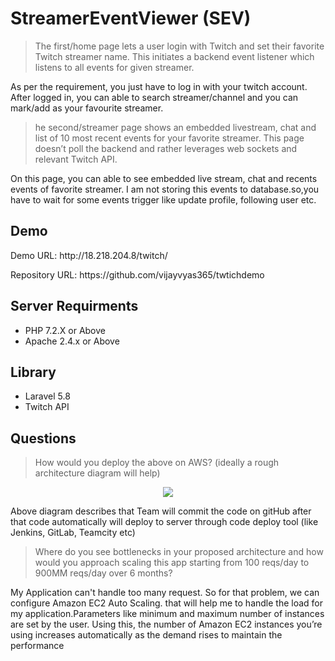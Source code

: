 <h1>StreamerEventViewer (SEV)</h1>


<blockquote><p>The first/home page lets a user login with Twitch and set their favorite Twitch streamer name. This initiates a backend event listener which listens to all events for given streamer.</p></blockquote>

As per the requirement, you just have to log in with your twitch account. After logged in, you can able to search streamer/channel and you can mark/add as your favourite streamer.

<blockquote><p>he second/streamer page shows an embedded livestream, chat and list of 10 most recent events for your favorite streamer. This page doesn’t poll the backend and rather leverages web sockets and relevant Twitch API.</p></blockquote>

On this page, you can able to see embedded live stream, chat and recents events of favorite streamer. I am not storing this events to database.so,you have to wait for some events trigger like update profile, following user etc.

<h2>Demo</h2>
<p>Demo URL: http://18.218.204.8/twitch/</p>
<p>Repository URL: https://github.com/vijayvyas365/twtichdemo</p>

<h2>Server Requirments</h2>

<ul>
    <li>PHP 7.2.X or Above</li>
    <li>Apache 2.4.x or Above</li>
</ul>

<h2>Library</h2>
<ul>
    <li>Laravel 5.8</li>
    <li>Twitch API</li>
</ul>


<h2>Questions</h2>

<blockquote><p>How would you deploy the above on AWS? (ideally a rough architecture diagram will help)</p></blockquote>

<p align="center"><img src="http://18.218.204.8/twitch/public/diagram.png" /></p>

Above diagram describes that Team will commit the code on gitHub after that code automatically will deploy to server through code deploy tool (like Jenkins, GitLab, Teamcity etc) 

<blockquote><p>Where do you see bottlenecks in your proposed architecture and how would you approach scaling this app starting from 100 reqs/day to 900MM reqs/day over 6 months?</p></blockquote>

My Application can't handle too many request. So for that problem, we can configure Amazon EC2 Auto Scaling. that will help me to handle the load for my application.Parameters like minimum and maximum number of instances are set by the user. Using this, the number of Amazon EC2 instances you’re using increases automatically as the demand rises to maintain the performance
